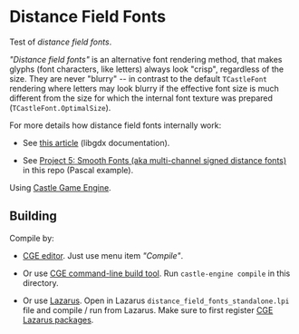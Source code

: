 # Distance Field Fonts

Test of _distance field fonts_.

_"Distance field fonts"_ is an alternative font rendering method, that makes glyphs (font characters, like letters) always look "crisp", regardless of the size. They are never "blurry" -- in contrast to the default `TCastleFont` rendering where letters may look blurry if the effective font size is much different from the size for which the internal font texture was prepared (`TCastleFont.OptimalSize`).

For more details how distance field fonts internally work:

- See [this article](https://libgdx.com/wiki/graphics/2d/fonts/distance-field-fonts) (libgdx documentation).

- See [Project 5: Smooth Fonts (aka multi-channel signed distance fonts)](https://github.com/neurolabusc/OpenGLCoreTutorials#project-5-smooth-fonts-aka-multi-channel-signed-distance-fonts) in this repo (Pascal example).

Using [Castle Game Engine](https://castle-engine.io/).

## Building

Compile by:

- [CGE editor](https://castle-engine.io/manual_editor.php). Just use menu item _"Compile"_.

- Or use [CGE command-line build tool](https://castle-engine.io/build_tool). Run `castle-engine compile` in this directory.

- Or use [Lazarus](https://www.lazarus-ide.org/). Open in Lazarus `distance_field_fonts_standalone.lpi` file and compile / run from Lazarus. Make sure to first register [CGE Lazarus packages](https://castle-engine.io/documentation.php).
